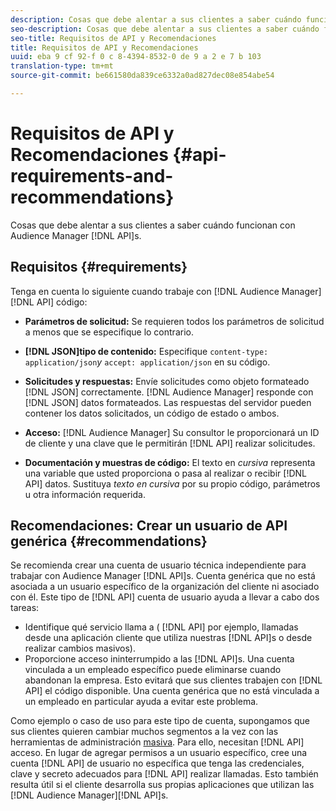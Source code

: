```yaml
---
description: Cosas que debe alentar a sus clientes a saber cuándo funcionan con las API de Audience Manager.
seo-description: Cosas que debe alentar a sus clientes a saber cuándo funcionan con las API de Audience Manager.
seo-title: Requisitos de API y Recomendaciones
title: Requisitos de API y Recomendaciones
uuid: eba 9 cf 92-f 0 c 8-4394-8532-0 de 9 a 2 e 7 b 103
translation-type: tm+mt
source-git-commit: be661580da839ce6332a0ad827dec08e854abe54

---
```



# Requisitos de API y Recomendaciones {#api-requirements-and-recommendations}

Cosas que debe alentar a sus clientes a saber cuándo funcionan con Audience Manager [!DNL API]s.

## Requisitos {#requirements}

Tenga en cuenta lo siguiente cuando trabaje con [!DNL Audience Manager][!DNL API] código:

* **Parámetros de solicitud:** Se requieren todos los parámetros de solicitud a menos que se especifique lo contrario.
* **[!DNL JSON]tipo de contenido:** Especifique `content-type: application/json`*y* `accept: application/json` en su código.

* **Solicitudes y respuestas:** Envíe solicitudes como objeto formateado [!DNL JSON] correctamente. [!DNL Audience Manager] responde con [!DNL JSON] datos formateados. Las respuestas del servidor pueden contener los datos solicitados, un código de estado o ambos.

* **Acceso:** [!DNL Audience Manager] Su consultor le proporcionará un ID de cliente y una clave que le permitirán [!DNL API] realizar solicitudes.

* **Documentación y muestras de código:** El texto en *cursiva* representa una variable que usted proporciona o pasa al realizar o recibir [!DNL API] datos. Sustituya *texto en cursiva* por su propio código, parámetros u otra información requerida.

## Recomendaciones: Crear un usuario de API genérica {#recommendations}

Se recomienda crear una cuenta de usuario técnica independiente para trabajar con Audience Manager [!DNL API]s. Cuenta genérica que no está asociada a un usuario específico de la organización del cliente ni asociado con él. Este tipo de [!DNL API] cuenta de usuario ayuda a llevar a cabo dos tareas:

* Identifique qué servicio llama a ( [!DNL API] por ejemplo, llamadas desde una aplicación cliente que utiliza nuestras [!DNL API]s o desde realizar cambios masivos).
* Proporcione acceso ininterrumpido a las [!DNL API]s. Una cuenta vinculada a un empleado específico puede eliminarse cuando abandonan la empresa. Esto evitará que sus clientes trabajen con [!DNL API] el código disponible. Una cuenta genérica que no está vinculada a un empleado en particular ayuda a evitar este problema.

Como ejemplo o caso de uso para este tipo de cuenta, supongamos que sus clientes quieren cambiar muchos segmentos a la vez con las herramientas de administración [masiva](https://docs.adobe.com/content/help/en/audience-manager/user-guide/reference/bult-management-tools/bulk-management-intro.html). Para ello, necesitan [!DNL API] acceso. En lugar de agregar permisos a un usuario específico, cree una cuenta [!DNL API] de usuario no específica que tenga las credenciales, clave y secreto adecuados para [!DNL API] realizar llamadas. Esto también resulta útil si el cliente desarrolla sus propias aplicaciones que utilizan las [!DNL Audience Manager][!DNL API]s.
